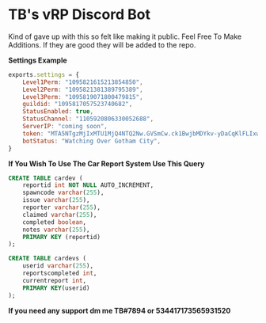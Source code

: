 # TB's vRP Discord Bot

Kind of gave up with this so felt like making it public. Feel Free To Make Additions. If they are good they will be added to the repo.

**Settings Example**
```javascript
exports.settings = {
    Level1Perm: "1095821615213854850",
    Level2Perm: "1095821381389795389",
    Level3Perm: "1095819071800479815",
    guildid: "1095817057523740682",
    StatusEnabled: true,
    StatusChannel: "1105920806330052688",
    ServerIP: "coming soon",
    token: "MTA5NTgzMjIxMTU1MjQ4NTQ2Nw.GVSmCw.ck1BwjbMDYkv-yDaCqKlFLIxwPInqyU8kaC7V",
    botStatus: "Watching Over Gotham City",
}
```

**If You Wish To Use The Car Report System Use This Query**
```sql 
CREATE TABLE cardev (
    reportid int NOT NULL AUTO_INCREMENT,
    spawncode varchar(255),
    issue varchar(255), 
    reporter varchar(255), 
    claimed varchar(255),
    completed boolean,
    notes varchar(255),
    PRIMARY KEY (reportid)
);

CREATE TABLE cardevs (
    userid varchar(255),
    reportscompleted int,
    currentreport int,
    PRIMARY KEY(userid)
);
```
**If you need any support dm me TB#7894 or 534417173565931520**

